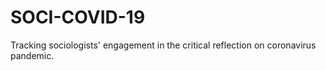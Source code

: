 # SOCI-COVID-19
Tracking sociologists' engagement in the critical reflection on coronavirus pandemic.
